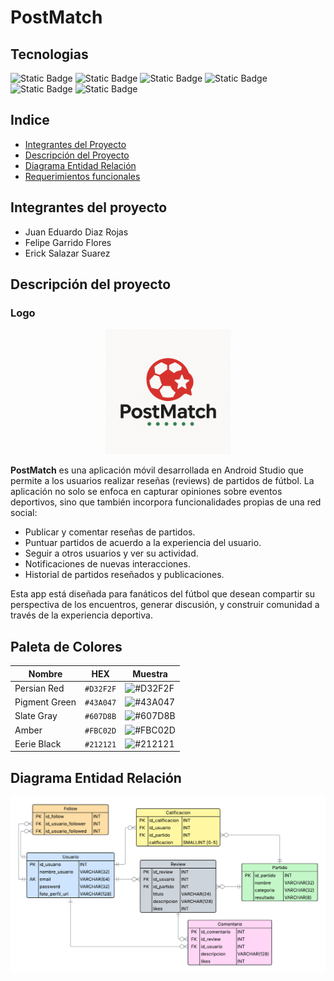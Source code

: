 # PostMatch

## Tecnologias
<img width="200px" alt="Static Badge" src="https://img.shields.io/badge/platform-android%20studio-ligthgreen?logo=androidstudio&logoColor=ligthgreen">
<img width="140px" alt="Static Badge" src="https://img.shields.io/badge/language-kotlin-%23b042ff?logo=kotlin&logoColor=%23b042ff">
<img width="160px" alt="Static Badge" src="https://img.shields.io/badge/framework-flutter-%2304bade?logo=flutter&logoColor=%2304bade">
<img width="157px" alt="Static Badge" src="https://img.shields.io/badge/database-firebase-red?logo=firebase&logoColor=red">
<img width="157px" alt="Static Badge" src="https://img.shields.io/badge/database-fireship-red?logo=fireship&logoColor=red">
<img width="185px" alt="Static Badge" src="https://img.shields.io/badge/project-in%20development-yellow?logo=git">


## Indice
- [Integrantes del Proyecto](#integrantes-del-proyecto)
- [Descripción del Proyecto](#descripción-del-proyecto)
- [Diagrama Entidad Relación](#diagrama-entidad-relación)
- [Requerimientos funcionales](docs/requerimientos_funcionales.pdf)

## Integrantes del proyecto
- Juan Eduardo Diaz Rojas
- Felipe Garrido Flores
- Erick Salazar Suarez

## Descripción del proyecto

### Logo
<p align="center">
  <img src="assets/logo-postmatch.png" alt="Logo de PostMatch" width="200"/>
</p>

**PostMatch** es una aplicación móvil desarrollada en Android Studio que permite a los usuarios realizar reseñas (reviews) de partidos de fútbol. La aplicación no solo se enfoca en capturar opiniones sobre eventos deportivos, sino que también incorpora funcionalidades propias de una red social:

- Publicar y comentar reseñas de partidos.
- Puntuar partidos de acuerdo a la experiencia del usuario.
- Seguir a otros usuarios y ver su actividad.
- Notificaciones de nuevas interacciones.
- Historial de partidos reseñados y publicaciones.

Esta app está diseñada para fanáticos del fútbol que desean compartir su perspectiva de los encuentros, generar discusión, y construir comunidad a través de la experiencia deportiva.

## Paleta de Colores

| Nombre        | HEX      | Muestra |
|---------------|----------|---------|
| Persian Red   | `#D32F2F` | ![#D32F2F](https://singlecolorimage.com/get/D32F2F/20x20) |
| Pigment Green | `#43A047` | ![#43A047](https://singlecolorimage.com/get/43A047/20x20) |
| Slate Gray    | `#607D8B` | ![#607D8B](https://singlecolorimage.com/get/607D8B/20x20) |
| Amber         | `#FBC02D` | ![#FBC02D](https://singlecolorimage.com/get/FBC02D/20x20) |
| Eerie Black   | `#212121` | ![#212121](https://singlecolorimage.com/get/212121/20x20) |



## Diagrama Entidad Relación

![Ver diagrama entidad-relación](docs/entidad-relacion.png)

